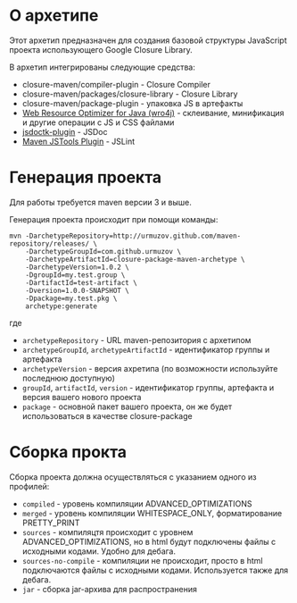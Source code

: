 О архетипе
==========

Этот архетип предназначен для создания базовой структуры JavaScript проекта использующего Google Closure Library.

В архетип интегрированы следующие средства:

* closure-maven/compiler-plugin - Closure Compiler
* closure-maven/packages/closure-library - Closure Library
* closure-maven/package-plugin - упаковка JS в артефакты
* [Web Resource Optimizer for Java (wro4j)](http://code.google.com/p/wro4j/) - склеивание, минификация и другие операции с JS и CSS файлами
* [jsdoctk-plugin](http://code.google.com/p/jsdoctk-plugin/) - JSDoc
* [Maven JSTools Plugin](http://dev.abiss.gr/mvn-jstools/) - JSLint

Генерация проекта
=================

Для работы требуется maven версии 3 и выше.

Генерация проекта происходит при помощи команды:

    mvn -DarchetypeRepository=http://urmuzov.github.com/maven-repository/releases/ \
        -DarchetypeGroupId=com.github.urmuzov \
        -DarchetypeArtifactId=closure-package-maven-archetype \
        -DarchetypeVersion=1.0.2 \
        -DgroupId=my.test.group \
        -DartifactId=test-artifact \
        -Dversion=1.0.0-SNAPSHOT \
        -Dpackage=my.test.pkg \
        archetype:generate

где

* `archetypeRepository` - URL maven-репозитория с архетипом
* `archetypeGroupId`, `archetypeArtifactId` - идентификатор группы и артефакта
* `archetypeVersion` - версия ахретипа (по возможности используйте последнюю доступную)
* `groupId`, `artifactId`, `version` - идентификатор группы, артефакта и версия вашего нового проекта
* `package` - основной пакет вашего проекта, он же будет использоваться в качестве closure-package

Сборка прокта
=============

Сборка проекта должна осуществляться с указанием одного из профилей:

* `compiled` - уровень компиляции ADVANCED_OPTIMIZATIONS
* `merged` - уровень компиляции WHITESPACE_ONLY, форматирование PRETTY_PRINT
* `sources` - компиляцтя происходит с уровнем ADVANCED_OPTIMIZATIONS, но в html будут подключены файлы с исходными кодами. Удобно для дебага.
* `sources-no-compile` - компиляции не происходит, просто в html подключаются файлы с исходными кодами. Используется также для дебага.
* `jar` - сборка jar-архива для распространения

